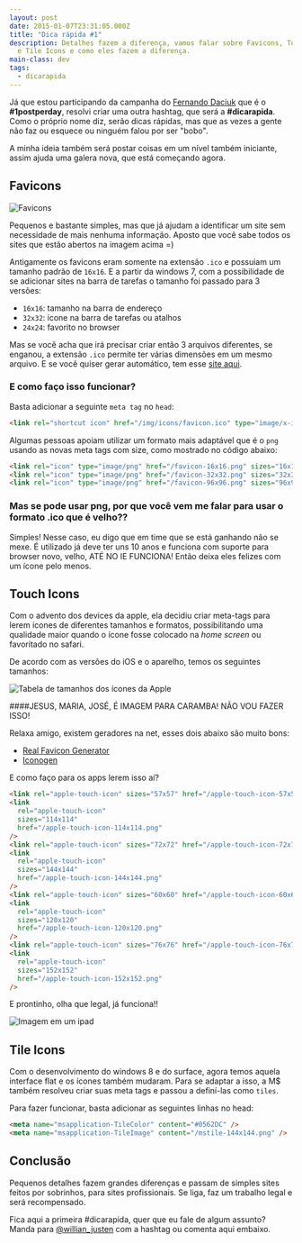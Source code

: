 ```yaml
---
layout: post
date: 2015-01-07T23:31:05.000Z
title: "Dica rápida #1"
description: Detalhes fazem a diferença, vamos falar sobre Favicons, Touch Icons
  e Tile Icons e como eles fazem a diferença.
main-class: dev
tags:
  - dicarapida
---
```


Já que estou participando da campanha do [Fernando Daciuk](http://blog.da2k.com.br/) que é o **#1postperday**, resolvi criar uma outra hashtag, que será a **#dicarapida**. Como o próprio nome diz, serão dicas rápidas, mas que as vezes a gente não faz ou esquece ou ninguém falou por ser "bobo".

A minha ideia também será postar coisas em um nível também iniciante, assim ajuda uma galera nova, que está começando agora.

## Favicons

![Favicons](/assets/img/dica-rapida-1/favicons.png)

Pequenos e bastante simples, mas que já ajudam a identificar um site sem necessidade de mais nenhuma informação. Aposto que você sabe todos os sites que estão abertos na imagem acima =)

Antigamente os favicons eram somente na extensão `.ico` e possuiam um tamanho padrão de `16x16`. E a partir da windows 7, com a possibilidade de se adicionar sites na barra de tarefas o tamanho foi passado para 3 versões:

- `16x16`: tamanho na barra de endereço
- `32x32`: ícone na barra de tarefas ou atalhos
- `24x24`: favorito no browser

Mas se você acha que irá precisar criar então 3 arquivos diferentes, se enganou, a extensão `.ico` permite ter várias dimensões em um mesmo arquivo. E se você quiser gerar automático, tem esse [site aqui](http://www.favicomatic.com/).

### E como faço isso funcionar?

Basta adicionar a seguinte `meta tag` no `head`:

```html
<link rel="shortcut icon" href="/img/icons/favicon.ico" type="image/x-icon" />
```

Algumas pessoas apoiam utilizar um formato mais adaptável que é o `png` usando as novas meta tags com size, como mostrado no código abaixo:

```html
<link rel="icon" type="image/png" href="/favicon-16x16.png" sizes="16x16" />
<link rel="icon" type="image/png" href="/favicon-32x32.png" sizes="32x32" />
<link rel="icon" type="image/png" href="/favicon-96x96.png" sizes="96x96" />
```

### Mas se pode usar png, por que você vem me falar para usar o formato .ico que é velho??

Simples! Nesse caso, eu digo que em time que se está ganhando não se mexe. É utilizado já deve ter uns 10 anos e funciona com suporte para browser novo, velho, ATÉ NO IE FUNCIONA! Então deixa eles felizes com um ícone pelo menos.

## Touch Icons

Com o advento dos devices da apple, ela decidiu criar meta-tags para lerem ícones de diferentes tamanhos e formatos, possibilitando uma qualidade maior quando o ícone fosse colocado na _home screen_ ou favoritado no safari.

De acordo com as versões do iOS e o aparelho, temos os seguintes tamanhos:

![Tabela de tamanhos dos ícones da Apple](/assets/img/dica-rapida-1/favicons-table.png)

####JESUS, MARIA, JOSÉ, É IMAGEM PARA CARAMBA! NÃO VOU FAZER ISSO!

Relaxa amigo, existem geradores na net, esses dois abaixo são muito bons:

- [Real Favicon Generator](http://realfavicongenerator.net/)
- [Iconogen](http://iconogen.com/)

E como faço para os apps lerem isso aí?

```html
<link rel="apple-touch-icon" sizes="57x57" href="/apple-touch-icon-57x57.png" />
<link
  rel="apple-touch-icon"
  sizes="114x114"
  href="/apple-touch-icon-114x114.png"
/>
<link rel="apple-touch-icon" sizes="72x72" href="/apple-touch-icon-72x72.png" />
<link
  rel="apple-touch-icon"
  sizes="144x144"
  href="/apple-touch-icon-144x144.png"
/>
<link rel="apple-touch-icon" sizes="60x60" href="/apple-touch-icon-60x60.png" />
<link
  rel="apple-touch-icon"
  sizes="120x120"
  href="/apple-touch-icon-120x120.png"
/>
<link rel="apple-touch-icon" sizes="76x76" href="/apple-touch-icon-76x76.png" />
<link
  rel="apple-touch-icon"
  sizes="152x152"
  href="/apple-touch-icon-152x152.png"
/>
```

E prontinho, olha que legal, já funciona!!

![Imagem em um ipad](/assets/img/dica-rapida-1/icon-apple-circle.png)

## Tile Icons

Com o desenvolvimento do windows 8 e do surface, agora temos aquela interface flat e os ícones também mudaram. Para se adaptar a isso, a M\$ também resolveu criar suas meta tags e passou a definí-las como `tiles`.

Para fazer funcionar, basta adicionar as seguintes linhas no head:

```html
<meta name="msapplication-TileColor" content="#0562DC" />
<meta name="msapplication-TileImage" content="/mstile-144x144.png" />
```

## Conclusão

Pequenos detalhes fazem grandes diferenças e passam de simples sites feitos por sobrinhos, para sites profissionais. Se liga, faz um trabalho legal e será recompensado.

Fica aqui a primeira #dicarapida, quer que eu fale de algum assunto? Manda para [@willian_justen](https://twitter.com/Willian_justen) com a hashtag ou comenta aqui embaixo.
